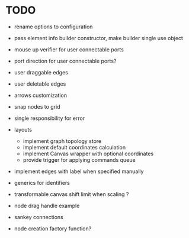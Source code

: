 # TODO

- rename options to configuration
- pass element info builder constructor, make builder single use object
- mouse up verifier for user connectable ports
- port direction for user connectable ports?
- user draggable edges
- user deletable edges
- arrows customization
- snap nodes to grid
- single responsibility for error

- layouts

  - implement graph topology store
  - implement default coordinates calculation
  - implement Canvas wrapper with optional coordinates
  - provide trigger for applying commands queue

- implement edges with label when specified manually
- generics for identifiers
- transformable canvas shift limit when scaling ?
- node drag handle example
- sankey connections
- node creation factory function?
